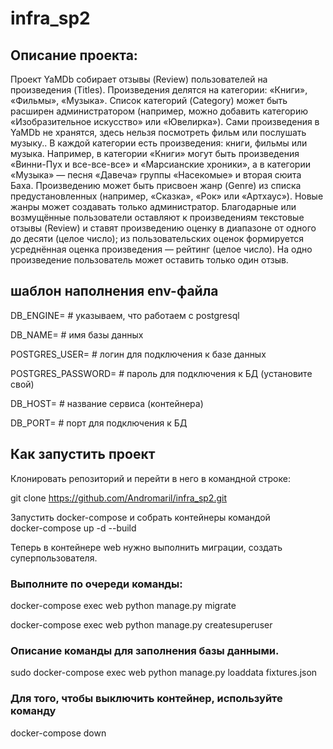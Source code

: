 # infra_sp2
<h2>Описание проекта:</h2>
 Проект YaMDb собирает отзывы (Review) пользователей на произведения (Titles). Произведения делятся на категории: «Книги», «Фильмы», «Музыка». Список категорий (Category) может быть расширен администратором (например, можно добавить категорию «Изобразительное искусство» или «Ювелирка»).
 Сами произведения в YaMDb не хранятся, здесь нельзя посмотреть фильм или послушать музыку..
 В каждой категории есть произведения: книги, фильмы или музыка. Например, в категории «Книги» могут быть произведения «Винни-Пух и все-все-все» и «Марсианские хроники», а в категории «Музыка» — песня «Давеча» группы «Насекомые» и вторая сюита Баха.
 Произведению может быть присвоен жанр (Genre) из списка предустановленных (например, «Сказка», «Рок» или «Артхаус»). Новые жанры может создавать только администратор.
 Благодарные или возмущённые пользователи оставляют к произведениям текстовые отзывы (Review) и ставят произведению оценку в диапазоне от одного до десяти (целое число); из пользовательских оценок формируется усреднённая оценка произведения — рейтинг (целое число). На одно произведение пользователь может оставить только один отзыв.
 
<h2>шаблон наполнения env-файла</h2>

DB_ENGINE= # указываем, что работаем с postgresql

DB_NAME= # имя базы данных

POSTGRES_USER= # логин для подключения к базе данных

POSTGRES_PASSWORD= # пароль для подключения к БД (установите свой)

DB_HOST= # название сервиса (контейнера)

DB_PORT= # порт для подключения к БД 

<h2>Как запустить проект</h2>
Клонировать репозиторий и перейти в него в командной строке:

git clone https://github.com/Andromaril/infra_sp2.git

Запустить docker-compose и собрать контейнеры  командой  
docker-compose up -d --build

Теперь в контейнере web нужно выполнить миграции, создать суперпользователя.

<h3>Выполните по очереди команды:</h3>

docker-compose exec web python manage.py migrate 

docker-compose exec web python manage.py createsuperuser

<h3>Oписание команды для заполнения базы данными.</h3>

sudo docker-compose exec web python manage.py loaddata fixtures.json

<h3>Для того, чтобы выключить контейнер, используйте команду</h3>

docker-compose down
